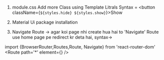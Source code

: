 1. module.css Add more Class using Template Litrals 
Syntax = <button className={`${styles.hide} ${styles.show}`}>Show</button>
2. Material Ui package installation

3. Navigate Route -> agar koi page nhi create hua hai to 'Navigate' Route use home page pe redirect kr deta hai, 
syntax-> 

import {BrowserRouter,Routes,Route, Navigate} from 'react-router-dom'
<Route path='*' element={<Navigate to='/' />} />







<section className="max-w-[1320px] mx-auto my-10">
</section>